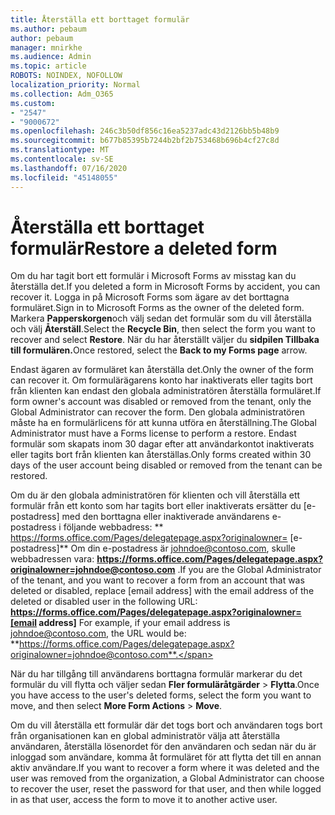 ```yaml
---
title: Återställa ett borttaget formulär
ms.author: pebaum
author: pebaum
manager: mnirkhe
ms.audience: Admin
ms.topic: article
ROBOTS: NOINDEX, NOFOLLOW
localization_priority: Normal
ms.collection: Adm_O365
ms.custom:
- "2547"
- "9000672"
ms.openlocfilehash: 246c3b50df856c16ea5237adc43d2126bb5b48b9
ms.sourcegitcommit: b677b85395b7244b2bf2b753468b696b4cf27c8d
ms.translationtype: MT
ms.contentlocale: sv-SE
ms.lasthandoff: 07/16/2020
ms.locfileid: "45148055"
---
```

# <a name="restore-a-deleted-form"></a><span data-ttu-id="a9924-102">Återställa ett borttaget formulär</span><span class="sxs-lookup"><span data-stu-id="a9924-102">Restore a deleted form</span></span>

<span data-ttu-id="a9924-103">Om du har tagit bort ett formulär i Microsoft Forms av misstag kan du återställa det.</span><span class="sxs-lookup"><span data-stu-id="a9924-103">If you deleted a form in Microsoft Forms by accident, you can recover it.</span></span> <span data-ttu-id="a9924-104">Logga in på Microsoft Forms som ägare av det borttagna formuläret.</span><span class="sxs-lookup"><span data-stu-id="a9924-104">Sign in to Microsoft Forms as the owner of the deleted form.</span></span> <span data-ttu-id="a9924-105">Markera **Papperskorgen**och välj sedan det formulär som du vill återställa och välj **Återställ**.</span><span class="sxs-lookup"><span data-stu-id="a9924-105">Select the **Recycle Bin**, then select the form you want to recover and select **Restore**.</span></span> <span data-ttu-id="a9924-106">När du har återställt väljer du **sidpilen Tillbaka till formulären.**</span><span class="sxs-lookup"><span data-stu-id="a9924-106">Once restored, select the **Back to my Forms page** arrow.</span></span>

<span data-ttu-id="a9924-107">Endast ägaren av formuläret kan återställa det.</span><span class="sxs-lookup"><span data-stu-id="a9924-107">Only the owner of the form can recover it.</span></span> <span data-ttu-id="a9924-108">Om formulärägarens konto har inaktiverats eller tagits bort från klienten kan endast den globala administratören återställa formuläret.</span><span class="sxs-lookup"><span data-stu-id="a9924-108">If form owner's account was disabled or removed from the tenant, only the Global Administrator can recover the form.</span></span> <span data-ttu-id="a9924-109">Den globala administratören måste ha en formulärlicens för att kunna utföra en återställning.</span><span class="sxs-lookup"><span data-stu-id="a9924-109">The Global Administrator must have a Forms license to perform a restore.</span></span> <span data-ttu-id="a9924-110">Endast formulär som skapats inom 30 dagar efter att användarkontot inaktiverats eller tagits bort från klienten kan återställas.</span><span class="sxs-lookup"><span data-stu-id="a9924-110">Only forms created within 30 days of the user account being disabled or removed from the tenant can be restored.</span></span>

<span data-ttu-id="a9924-111">Om du är den globala administratören för klienten och vill återställa ett formulär från ett konto som har tagits bort eller inaktiverats ersätter du [e-postadress] med den borttagna eller inaktiverade användarens e-postadress i följande webbadress: \*\* https://forms.office.com/Pages/delegatepage.aspx?originalowner= [e-postadress]\*\* Om din e-postadress är johndoe@contoso.com, skulle webbadressen vara: **https://forms.office.com/Pages/delegatepage.aspx?originalowner=johndoe@contoso.com** .</span><span class="sxs-lookup"><span data-stu-id="a9924-111">If you are the Global Administrator of the tenant, and you want to recover a form from an account that was deleted or disabled, replace [email address] with the email address of the deleted or disabled user in the following URL: **https://forms.office.com/Pages/delegatepage.aspx?originalowner=[email address]** For example, if your email address is johndoe@contoso.com, the URL would be: **https://forms.office.com/Pages/delegatepage.aspx?originalowner=johndoe@contoso.com**.</span></span> 

<span data-ttu-id="a9924-112">När du har tillgång till användarens borttagna formulär markerar du det formulär du vill flytta och väljer sedan **Fler formuläråtgärder**  >  **Flytta**.</span><span class="sxs-lookup"><span data-stu-id="a9924-112">Once you have access to the user's deleted forms, select the form you want to move, and then select **More Form Actions** > **Move**.</span></span>

<span data-ttu-id="a9924-113">Om du vill återställa ett formulär där det togs bort och användaren togs bort från organisationen kan en global administratör välja att återställa användaren, återställa lösenordet för den användaren och sedan när du är inloggad som användare, komma åt formuläret för att flytta det till en annan aktiv användare.</span><span class="sxs-lookup"><span data-stu-id="a9924-113">If you want to recover a form where it was deleted and the user was removed from the organization, a Global Administrator can choose to recover the user, reset the password for that user, and then while logged in as that user, access the form to move it to another active user.</span></span> 